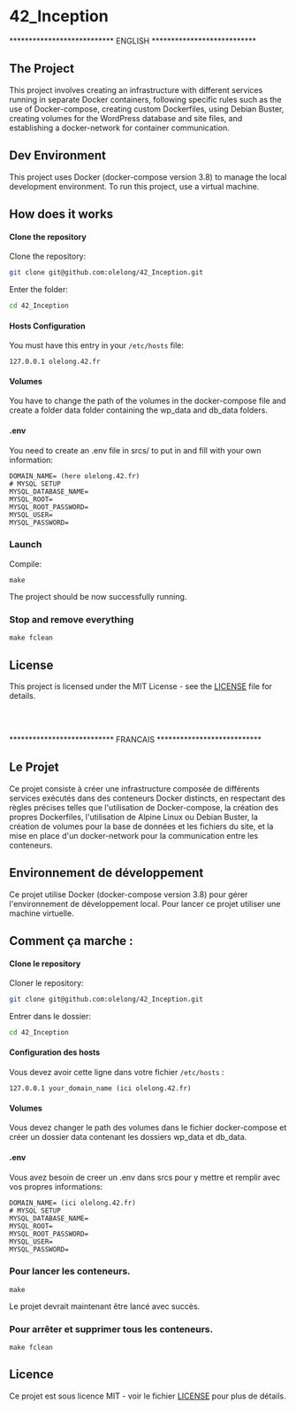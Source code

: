 # 42_Inception

<p align="left"> *************************** ENGLISH *************************** </p>

## The Project
This project involves creating an infrastructure with different services running in separate 
Docker containers, following specific rules such as the use of Docker-compose, creating custom 
Dockerfiles, using Debian Buster, creating volumes for the WordPress database 
and site files, and establishing a docker-network for container communication.

## Dev Environment

This project uses Docker (docker-compose version 3.8) to manage the local development environment.
To run this project, use a virtual machine.

## How does it works

#### Clone the repository

Clone the repository:
```bash 
git clone git@github.com:olelong/42_Inception.git
```

Enter the folder:
```bash
cd 42_Inception
```

#### Hosts Configuration

You must have this entry in your `/etc/hosts` file:

```
127.0.0.1 olelong.42.fr
```

#### Volumes

You have to change the path of the volumes in the docker-compose file and create a folder 
data folder containing the wp_data and db_data folders.

#### .env

You need to create an .env file in srcs/ to put in and fill with your own information:

```
DOMAIN_NAME= (here olelong.42.fr)
# MYSQL SETUP
MYSQL_DATABASE_NAME=
MYSQL_ROOT=
MYSQL_ROOT_PASSWORD=
MYSQL_USER=
MYSQL_PASSWORD=
```

### Launch

Compile:

```
make
```

The project should be now successfully running.


### Stop and remove everything

```
make fclean
```

## License

This project is licensed under the MIT License - see the [LICENSE](LICENSE) file for details.

</br></br>

<p align="left"> *************************** FRANCAIS *************************** </p>

## Le Projet

Ce projet consiste à créer une infrastructure composée de différents services exécutés dans des conteneurs 
Docker distincts, en respectant des règles précises telles que l'utilisation de Docker-compose, la création 
des propres Dockerfiles, l'utilisation de Alpine Linux ou Debian Buster, la création de volumes pour la base 
de données et les fichiers du site, et la mise en place d'un docker-network pour la communication entre les conteneurs.

## Environnement de développement

Ce projet utilise Docker (docker-compose version 3.8) pour gérer l'environnement de développement local.
Pour lancer ce projet utiliser une machine virtuelle.

## Comment ça marche : 

#### Clone le repository

Cloner le repository:
```bash 
git clone git@github.com:olelong/42_Inception.git
```

Entrer dans le dossier:
```bash
cd 42_Inception
```

#### Configuration des hosts  

Vous devez avoir cette ligne dans votre fichier `/etc/hosts` :

```
127.0.0.1 your_domain_name (ici olelong.42.fr)
```

#### Volumes

Vous devez changer le path des volumes dans le fichier docker-compose et créer un dossier 
data contenant les dossiers wp_data et db_data.

#### .env

Vous avez besoin de creer un .env dans srcs pour y mettre et remplir avec vos propres informations:

```
DOMAIN_NAME= (ici olelong.42.fr)
# MYSQL SETUP
MYSQL_DATABASE_NAME=
MYSQL_ROOT=
MYSQL_ROOT_PASSWORD=
MYSQL_USER=
MYSQL_PASSWORD=
```



### Pour lancer les conteneurs.

```
make
```

Le projet devrait maintenant être lancé avec succès.


### Pour arrêter et supprimer tous les conteneurs.

```
make fclean
```

## Licence

Ce projet est sous licence MIT - voir le fichier [LICENSE](LICENSE) pour plus de détails.
